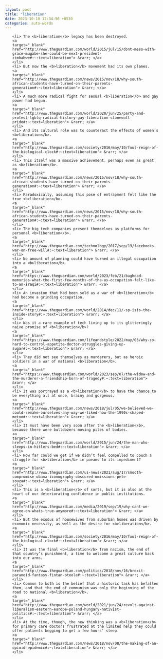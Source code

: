 ```yaml
---
layout: post
title: "liberation"
date: 2023-10-10 12:34:56 +0530
categories: auto-words
---
```

<ol>

    <li> The <b>liberation</b> legacy has been destroyed.
    <a 
    target="_blank" 
    href="http://www.theguardian.com/world/2015/jul/15/dont-mess-with-grace-mugabe-she-could-be-next-president-zimbabwe#:~:text=liberation"> &rarr; </a>
    </li>
    <li> But now the <b>liberation</b> movement had its own planes.
    <a 
    target="_blank" 
    href="http://www.theguardian.com/news/2015/nov/18/why-south-african-students-have-turned-on-their-parents-generation#:~:text=liberation"> &rarr; </a>
    </li>
    <li> A much more radical fight for sexual <b>liberation</b> and gay power had begun.
    <a 
    target="_blank" 
    href="http://www.theguardian.com/world/2020/jun/25/party-and-protest-lgbtq-radical-history-gay-liberation-stonewall-pride#:~:text=liberation"> &rarr; </a>
    </li>
    <li> And its cultural role was to counteract the effects of women’s <b>liberation</b>.
    <a 
    target="_blank" 
    href="http://www.theguardian.com/society/2016/may/10/foul-reign-of-the-biological-clock#:~:text=liberation"> &rarr; </a>
    </li>
    <li> This itself was a massive achievement, perhaps even as great as <b>liberation</b>.
    <a 
    target="_blank" 
    href="http://www.theguardian.com/news/2015/nov/18/why-south-african-students-have-turned-on-their-parents-generation#:~:text=liberation"> &rarr; </a>
    </li>
    <li> Paradoxically, assuming this pose of entrapment felt like the true <b>liberation</b>.
    <a 
    target="_blank" 
    href="http://www.theguardian.com/news/2015/nov/18/why-south-african-students-have-turned-on-their-parents-generation#:~:text=liberation"> &rarr; </a>
    </li>
    <li> The big tech companies present themselves as platforms for personal <b>liberation</b>.
    <a 
    target="_blank" 
    href="http://www.theguardian.com/technology/2017/sep/19/facebooks-war-on-free-will#:~:text=liberation"> &rarr; </a>
    </li>
    <li> No amount of planning could have turned an illegal occupation into a <b>liberation</b>.
    <a 
    target="_blank" 
    href="https://www.theguardian.com/world/2023/feb/21/baghdad-memories-what-the-first-few-months-of-the-us-occupation-felt-like-to-an-iraqi#:~:text=liberation"> &rarr; </a>
    </li>
    <li> An invasion that had been sold as a war of <b>liberation</b> had become a grinding occupation.
    <a 
    target="_blank" 
    href="http://www.theguardian.com/world/2014/dec/11/-sp-isis-the-inside-story#:~:text=liberation"> &rarr; </a>
    </li>
    <li> Was it a rare example of tech living up to its glitteringly naive promise of <b>liberation</b>?
    <a 
    target="_blank" 
    href="https://www.theguardian.com/lifeandstyle/2022/may/03/why-so-hard-to-control-appetite-doctor-struggles-giving-up-sugar#:~:text=liberation"> &rarr; </a>
    </li>
    <li> They did not see themselves as murderers, but as heroic soldiers in a war of national <b>liberation</b>.
    <a 
    target="_blank" 
    href="https://www.theguardian.com/world/2023/sep/07/the-widow-and-the-murderer-a-friendship-born-of-tragedy#:~:text=liberation"> &rarr; </a>
    </li>
    <li> It was portrayed as a <b>liberation</b> to have the chance to be everything all at once, brainy and gorgeous.
    <a 
    target="_blank" 
    href="http://www.theguardian.com/news/2018/jul/05/we-believed-we-could-remake-ourselves-any-way-we-liked-how-the-1990s-shaped-metoo#:~:text=liberation"> &rarr; </a>
    </li>
    <li> It must have been very soon after the <b>liberation</b>, because there were bulldozers moving piles of bodies.
    <a 
    target="_blank" 
    href="http://www.theguardian.com/world/2015/jun/24/the-man-who-sleeps-in-hitlers-bed#:~:text=liberation"> &rarr; </a>
    </li>
    <li> How far could we get if we didn’t feel compelled to couch a struggle for <b>liberation</b> in paeans to its impediment?
    <a 
    target="_blank" 
    href="http://www.theguardian.com/us-news/2021/aug/17/smooth-compromise-obama-iconography-obscured-omissions-pete-souza#:~:text=liberation"> &rarr; </a>
    </li>
    <li> This is a <b>liberation</b> of sorts, but it is also at the heart of our deteriorating confidence in public institutions.
    <a 
    target="_blank" 
    href="http://www.theguardian.com/media/2019/sep/19/why-cant-we-agree-on-whats-true-anymore#:~:text=liberation"> &rarr; </a>
    </li>
    <li> But the exodus of housewives from suburban homes was driven by economic necessity, as well as the desire for <b>liberation</b>.
    <a 
    target="_blank" 
    href="http://www.theguardian.com/society/2016/may/10/foul-reign-of-the-biological-clock#:~:text=liberation"> &rarr; </a>
    </li>
    <li> It was the final <b>liberation</b> from nazism, the end of that country’s punishment, a time to welcome a great culture back into our arms.
    <a 
    target="_blank" 
    href="http://www.theguardian.com/politics/2018/nov/16/brexit-paranoid-fantasy-fintan-otoole#:~:text=liberation"> &rarr; </a>
    </li>
    <li> Common to both is the belief that a historic task has befallen them, and that the end of communism was only the beginning of the road to national <b>liberation</b>.
    <a 
    target="_blank" 
    href="http://www.theguardian.com/world/2021/jun/24/revolt-against-liberalism-eastern-europe-poland-hungary-nativist-politics#:~:text=liberation"> &rarr; </a>
    </li>
    <li> At the time, though, the new thinking was a <b>liberation</b> for primary care doctors frustrated at the limited help they could offer patients begging to get a few hours’ sleep.
    <a 
    target="_blank" 
    href="http://www.theguardian.com/news/2018/nov/08/the-making-of-an-opioid-epidemic#:~:text=liberation"> &rarr; </a>
    </li>